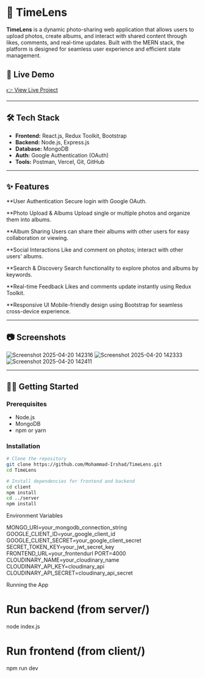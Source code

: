 # 📸 TimeLens

**TimeLens** is a dynamic photo-sharing web application that allows users to upload photos, create albums, and interact with shared content through likes, comments, and real-time updates. Built with the MERN stack, the platform is designed for seamless user experience and efficient state management.

## 🚀 Live Demo
[👉 View Live Project](https://timelens-webapp.vercel.app/)

---

## 🛠️ Tech Stack

- **Frontend:** React.js, Redux Toolkit, Bootstrap
- **Backend:** Node.js, Express.js
- **Database:** MongoDB
- **Auth:** Google Authentication (OAuth)
- **Tools:** Postman, Vercel, Git, GitHub

---

## ✨ Features

**User Authentication
Secure login with Google OAuth.

**Photo Upload & Albums
Upload single or multiple photos and organize them into albums.

**Album Sharing
Users can share their albums with other users for easy collaboration or viewing.

**Social Interactions
Like and comment on photos; interact with other users' albums.

**Search & Discovery
Search functionality to explore photos and albums by keywords.

**Real-time Feedback
Likes and comments update instantly using Redux Toolkit.

**Responsive UI
Mobile-friendly design using Bootstrap for seamless cross-device experience.

---

## 📷 Screenshots

![Screenshot 2025-04-20 142316](https://github.com/user-attachments/assets/f7e15472-0be8-4d97-b0fa-da2e32fc2622)
![Screenshot 2025-04-20 142333](https://github.com/user-attachments/assets/c504624b-a6f6-4bd1-9816-8959e25e9282)
![Screenshot 2025-04-20 142411](https://github.com/user-attachments/assets/17e0e7a9-cb1d-421e-bc28-2ffe6ea336cd)

---

## 🧑‍💻 Getting Started

### Prerequisites
- Node.js
- MongoDB
- npm or yarn

### Installation

```bash
# Clone the repository
git clone https://github.com/Mohammad-Irshad/TimeLens.git
cd TimeLens

# Install dependencies for frontend and backend
cd client
npm install
cd ../server
npm install
```
Environment Variables

MONGO_URI=your_mongodb_connection_string
GOOGLE_CLIENT_ID=your_google_client_id
GOOGLE_CLIENT_SECRET=your_google_client_secret
SECRET_TOKEN_KEY=your_jwt_secret_key
FRONTEND_URL=your_frontendurl
PORT=4000
CLOUDINARY_NAME=your_cloudinary_name
CLOUDINARY_API_KEY=cloudinary_api
CLOUDINARY_API_SECRET=cloudinary_api_secret

Running the App

# Run backend (from server/)
node index.js

# Run frontend (from client/)
npm run dev
